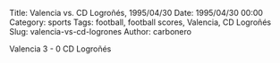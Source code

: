 Title: Valencia vs. CD Logroñés, 1995/04/30
Date: 1995/04/30 00:00
Category: sports
Tags: football, football scores, Valencia, CD Logroñés
Slug: valencia-vs-cd-logrones
Author: carbonero


Valencia 3 - 0 CD Logroñés

